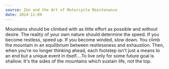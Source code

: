 ```yaml
---
source: Zen and the Art of Motorcycle Maintenance
date: 2024-11-09
---
```


Mountains should be climbed with as little effort as possible and without desire. The reality of your own nature should determine the speed. If you become restless, speed up. If you become winded, slow down. You climb the mountain in an equilibrium between restlessness and exhaustion. Then, when you're no longer thinking ahead, each footstep isn't just a means to an end but a unique event in itself....To live only for some future goal is shallow. It's the sides of the mountains which sustain life, not the top.
